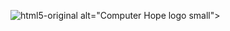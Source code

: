 ![html5-original](https://github.com/user-attachments/assets/5d6f1566-9a2c-47b1-8e0a-7f9246ecdb79) alt="Computer Hope logo small">

